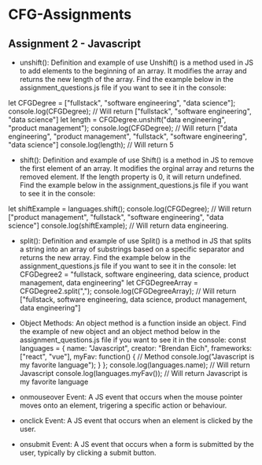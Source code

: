 # CFG-Assignments
## Assignment 2 - Javascript

* unshift(): Definition and example of use
Unshift() is a method used in JS to add elements to the beginning of an array. It modifies the array and returns the new length of the array. Find the example below in the assignment_questions.js file if you want to see it in the console:

let CFGDegree = ["fullstack", "software engineering", "data science"];
console.log(CFGDegree); // Will return ["fullstack", "software engineering", "data science"]
let length = CFGDegree.unshift("data engineering", "product management");
console.log(CFGDegree); // Will return ["data engineering", "product management", "fullstack", "software engineering", "data science"]
console.log(length); // Will return 5

* shift(): Definition and example of use
Shift() is a method in JS to remove the first element of an array. It modifies the orginal array and returns the removed element. If the length property is 0, it will return undefined. Find the example below in the assignment_questions.js file if you want to see it in the console:

let shiftExample = languages.shift();
console.log(CFGDegree); // Will return ["product management", "fullstack", "software engineering", "data science"]
console.log(shiftExample); // Will return data engineering.

* split(): Definition and example of use
Split() is a method in JS that splits a string into an array of substrings based on a specific separator and returns the new array. Find the example below in the assignment_questions.js file if you want to see it in the console:
let CFGDegree2 = "fullstack, software engineering, data science, product management, data engineering"
let CFGDegreeArray = CFGDegree2.split(",");
console.log(CFGDegreeArray); // Will return ["fullstack, software engineering, data science, product management, data engineering"]

* Object Methods: An object method is a function inside an object. Find the example of new object and an object method below in the assignment_questions.js file if you want to see it in the console:
const languages = {
    name: "Javascript",
    creator: "Brendan Eich",
    frameworks: ["react", "vue"],
    myFav: function() { // Method
        console.log("Javascript is my favorite language");
    }
};
console.log(languages.name); // Will return Javascript
console.log(languages.myFav()); // Will return Javascript is my favorite language

* onmouseover Event: A JS event that occurs when the mouse pointer moves onto an element, trigering a specific action or behaviour. 

* onclick Event: A JS event that occurs when an element is clicked by the user. 

* onsubmit Event: A JS event that occurs when a form is submitted by the user, typically by clicking a submit button. 


